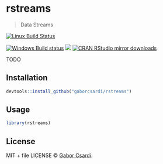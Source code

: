 
# rstreams

> Data Streams

[![Linux Build Status](https://travis-ci.org/gaborcsardi/rstreams.svg?branch=master)](https://travis-ci.org/gaborcsardi/rstreams)

[![Windows Build status](https://ci.appveyor.com/api/projects/status/github/gaborcsardi/rstreams?svg=true)](https://ci.appveyor.com/project/gaborcsardi/rstreams)
[![](http://www.r-pkg.org/badges/version/rstreams)](http://www.r-pkg.org/pkg/rstreams)
[![CRAN RStudio mirror downloads](http://cranlogs.r-pkg.org/badges/rstreams)](http://www.r-pkg.org/pkg/rstreams)


TODO

## Installation

```r
devtools::install_github("gaborcsardi/rstreams")
```

## Usage

```r
library(rstreams)
```

## License

MIT + file LICENSE © [Gabor Csardi](https://github.com/gaborcsardi).
